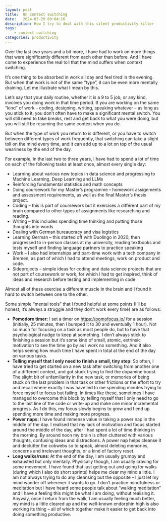 ```yaml
---
layout: post
title:  On context switching 
date:   2024-03-29 09:04:16
description: How I try to deal with this silent productivity killer
tags: 
    - context-switching
categories: productivity
---
```

Over the last two years and a bit more, I have had to work on more things that were significantly different from each other than before. And I have come to experience the real toll that the mind suffers when context switching. 

It’s one thing to be absorbed in work all day and feel tired in the evening. But when that work is not of the same “type”, it can be even more mentally draining. Let me illustrate what I mean by this.

Let’s say that your daily routine, whether it is a 9 to 5 job, or any kind, involves you doing work in that time period. If you are working on the same “kind” of work – coding, designing, writing, speaking whatever – as long as you stick to it, you don’t often have to make a significant mental switch. You will still need to take breaks, rest and get back to what you were doing, but you will still be resuming the same context when you do. 

But when the type of work you return to is different, or you have to switch between different types of work frequently, that switching can take a slight toll on the mind every time, and it can add up to a lot on top of the usual weariness by the end of the day. 

For example, in the last two to three years, I have had to spend a lot of time on each of the following tasks at least once, almost every single day:

- Learning about various new topics in data science and progressing to Machine Learning, Deep Learning and LLMs
- Reinforcing fundamental statistics and math concepts
- Doing coursework for my Master’s programme – homework assignments and assessment requirements, as well as the final Master’s thesis project.
- Coding – this is part of coursework but it exercises a different part of my brain compared to other types of assignments like researching and reading.
- Writing – this includes spending time thinking and putting those thoughts into words
- Dealing with German bureaucracy and visa logistics
- Learning German – this started off with Duolingo in 2020, then progressed to in-person classes at my university, reading textbooks and tests myself and finding language partners to practice speaking
- Work – I also had internships and part-time work with a tech company in Bremen, as part of which I had to attend meetings, work on product and code.
- Sideprojects – simple ideas for coding and data science projects that are not part of coursework or work, for which I had to get inspired, think of ideas and research before testing and implementing in code

Almost all of these exercise a different muscle in the brain and I found it hard to switch between one to the other. 

Some simple “mental tools” that I found helpful at some points (I’ll be honest, it’s always a struggle and they don’t work every time) are as follows:

- **Pomodoro timer:** I set a timer on https://pomofocus.io/ for a session (initially, 25 minutes, then I bumped it to 30 and eventually 1 hour). Not so much for focusing on a task as most people do, but to have that psychological nudge to keep at something. I don’t always stick to finishing a session but it’s some kind of small, atomic, extrinsic motivation to see the time go by as I work no something. And it also helps seeing how much time I have spent in total at the end of the day on various tasks.
- **Telling myself that I only need to finish a small, tiny step**: So often, I have tried to get started on a new task after switching from another one of a different context, and got stuck trying to find the dopamine boost. The slight bit of unfamiliarity in the new task, or memories of being stuck on the last problem in that task or other frictions or the effort to try and recall where exactly I was have led to me spending minutes trying to force myself to focus but failing. In times like these, sometimes I have managed to overcome this block by telling myself that I only need to go to the last line of the code or write-up and make one minor incremental progress. As I do this, my focus slowly begins to grow and I end up spending more time and making more progress.
- **Power naps:** I have found immense value in taking a power nap in the middle of the day. I realised that my lack of motivation and focus started around the middle of the day, after I had spent a lot of time thinking in the morning. By around noon my brain is often cluttered with various thoughts, confusing ideas and distractions. A power nap helps cleanse it and declutter the cobwebs so to speak, almost deleting memories, concerns and irrelevant thoughts, or a kind of factory reset.
- **Long walks/runs**: At the end of the day, I am usually grumpy and exhausted but only mentally. Physically though, I am usually craving for some movement. I have found that just getting out and going for walks (during which I also do short sprints) helps me clear my mind a little. I am not always trying to do any cleansing but the opposite – I just let my mind wander off wherever it wants to go. I don’t practice mindfulness or meditation but I have heard some people talk about “walking meditation” and I have a feeling this might be what I am doing, without realising it. Anyway, once I return from the walk, I am usually feeling much better, my mind is a little cleared up and the well-known endorphin high is also working its thing – all of which together make it easier to get back into doing something productive.
